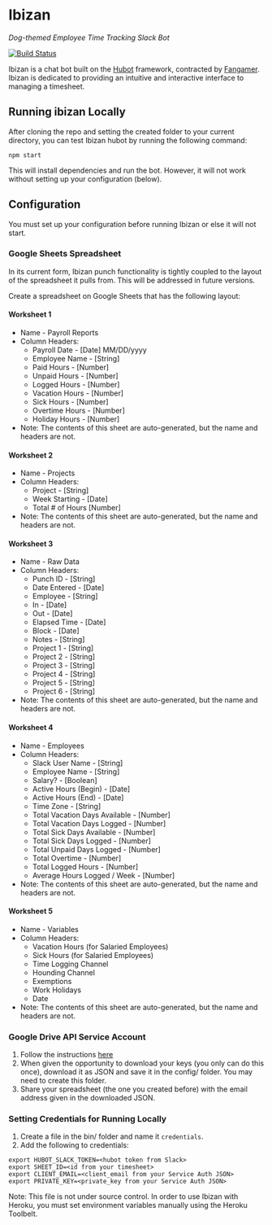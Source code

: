 # Ibizan
_Dog-themed Employee Time Tracking Slack Bot_

[![Build Status](https://travis-ci.org/aaronsky/ibizan.svg?branch=master)](https://travis-ci.org/aaronsky/ibizan)

Ibizan is a chat bot built on the [Hubot](https://github.com/github/hubot) framework, contracted by [Fangamer](http://fangamer.com/). Ibizan is dedicated to providing an intuitive and interactive interface to managing a timesheet.

## Running ibizan Locally

After cloning the repo and setting the created folder to your current directory, you can test Ibizan hubot by running the following command:

```
npm start
```

This will install dependencies and run the bot. However, it will not work without setting up your configuration (below).

## Configuration

You must set up your configuration before running Ibizan or else it will not start.

### Google Sheets Spreadsheet

In its current form, Ibizan punch functionality is tightly coupled to the layout of the spreadsheet it pulls from. This will be addressed in future versions.

Create a spreadsheet on Google Sheets that has the following layout:

#### Worksheet 1
* Name - Payroll Reports
* Column Headers:
  * Payroll Date - [Date] MM/DD/yyyy
  * Employee Name - [String]
  * Paid Hours - [Number]
  * Unpaid Hours - [Number]
  * Logged Hours - [Number]
  * Vacation Hours - [Number]
  * Sick Hours - [Number]
  * Overtime Hours - [Number]
  * Holiday Hours - [Number]
* Note: The contents of this sheet are auto-generated, but the name and headers are not.

#### Worksheet 2
* Name - Projects
* Column Headers:
  * Project - [String]
  * Week Starting - [Date]
  * Total # of Hours [Number]
* Note: The contents of this sheet are auto-generated, but the name and headers are not.

#### Worksheet 3
* Name - Raw Data
* Column Headers:
  * Punch ID - [String]
  * Date Entered - [Date]
  * Employee - [String]
  * In - [Date]
  * Out - [Date]
  * Elapsed Time - [Date]
  * Block - [Date]
  * Notes - [String]
  * Project 1 - [String]
  * Project 2 - [String]
  * Project 3 - [String]
  * Project 4 - [String]
  * Project 5 - [String]
  * Project 6 - [String]
* Note: The contents of this sheet are auto-generated, but the name and headers are not.

#### Worksheet 4
* Name - Employees
* Column Headers:
  * Slack User Name - [String]
  * Employee Name - [String]
  * Salary? - [Boolean]
  * Active Hours (Begin) - [Date]
  * Active Hours (End) - [Date]
  * Time Zone - [String]
  * Total Vacation Days Available - [Number]
  * Total Vacation Days Logged - [Number]
  * Total Sick Days Available - [Number]
  * Total Sick Days Logged - [Number]
  * Total Unpaid Days Logged - [Number]
  * Total Overtime - [Number]
  * Total Logged Hours - [Number]
  * Average Hours Logged / Week - [Number]
* Note: The contents of this sheet are auto-generated, but the name and headers are not.

#### Worksheet 5
* Name - Variables
* Column Headers:
  * Vacation Hours (for Salaried Employees)
  * Sick Hours (for Salaried Employees)
  * Time Logging Channel
  * Hounding Channel
  * Exemptions
  * Work Holidays
  * Date 
* Note: The contents of this sheet are auto-generated, but the name and headers are not.

### Google Drive API Service Account

1. Follow the instructions [here](https://developers.google.com/identity/protocols/OAuth2ServiceAccount)
2. When given the opportunity to download your keys (you only can do this once), download it as JSON and save it in the config/ folder. You may need to create this folder.
3. Share your spreadsheet (the one you created before) with the email address given in the downloaded JSON.

### Setting Credentials for Running Locally

1. Create a file in the bin/ folder and name it `credentials`. 
2. Add the following to credentials: 

```
export HUBOT_SLACK_TOKEN=<hubot token from Slack>
export SHEET_ID=<id from your timesheet>
export CLIENT_EMAIL=<client_email from your Service Auth JSON>
export PRIVATE_KEY=<private_key from your Service Auth JSON>
```

Note: This file is not under source control. In order to use Ibizan with Heroku, you must set environment variables manually using the Heroku Toolbelt. 
